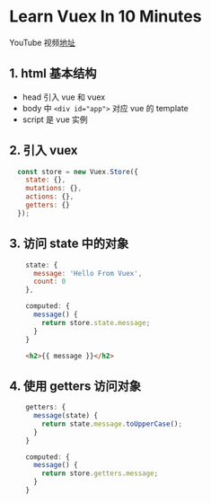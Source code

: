# Learn Vuex In 10 Minutes
YouTube 视频[地址](https://www.youtube.com/watch?v=LW9yIR4GoVU)

## 1. html 基本结构

* head 引入 vue 和 vuex
* body 中 `<div id="app">` 对应 vue 的 template
* script 是 vue 实例

## 2. 引入 vuex

```javascript
  const store = new Vuex.Store({
    state: {},
    mutations: {},
    actions: {},
    getters: {}
  });
```

## 3. 访问 state 中的对象

```javascript
    state: {
      message: 'Hello From Vuex',
      count: 0
    },
```

```javascript
    computed: {
      message() {
        return store.state.message;
      }
    }
```

```html
    <h2>{{ message }}</h2>
```

## 4. 使用 getters 访问对象

```javascript
    getters: {
      message(state) {
        return state.message.toUpperCase();
      }
    }
```

```javascript
    computed: {
      message() {
        return store.getters.message;
      }
    }
```